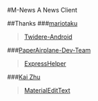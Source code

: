 #M-News
A News Client

##Thanks
###[mariotaku](https://github.com/mariotaku)
>[Twidere-Android](https://github.com/TwidereProject/Twidere-Android)

###[PaperAirplane-Dev-Team](https://github.com/PaperAirplane-Dev-Team)
>[ExpressHelper](https://github.com/PaperAirplane-Dev-Team/ExpressHelper)

###[Kai Zhu](https://github.com/rengwuxian)
>[MaterialEditText](https://github.com/rengwuxian/MaterialEditText)
